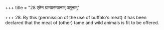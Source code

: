 +++
title = "28 एतेन ग्राम्यारण्यानाम् पशूनाम्"

+++
28. By this (permission of the use of buffalo's meat) it has been declared that the meat of (other) tame and wild animals is fit to be offered.
